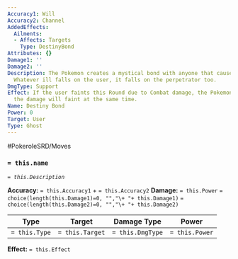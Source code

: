 ```yaml
---
Accuracy1: Will
Accuracy2: Channel
AddedEffects:
  Ailments:
  - Affects: Targets
    Type: DestinyBond
Attributes: {}
Damage1: ''
Damage2: ''
Description: The Pokemon creates a mystical bond with anyone that causes it harm.
  Whatever ill falls on the user, it falls on the perpetrator too.
DmgType: Support
Effect: If the user faints this Round due to Combat damage, the Pokemon that dealt
  the damage will faint at the same time.
Name: Destiny Bond
Power: 0
Target: User
Type: Ghost
---
```


#PokeroleSRD/Moves

### `= this.name` 
*`= this.Description`*

**Accuracy:** `= this.Accuracy1` + `= this.Accuracy2`
**Damage:** `= this.Power` `= choice(length(this.Damage1)=0, "","\+ "+ this.Damage1)` `= choice(length(this.Damage2)=0, "","\+ "+ this.Damage2)`

| Type          | Target          | Damage Type          | Power          |
| ------------- | --------------- | ---------------- | -------------- |
| `= this.Type` | `= this.Target` | `= this.DmgType` | `= this.Power` | 

**Effect:** `= this.Effect`